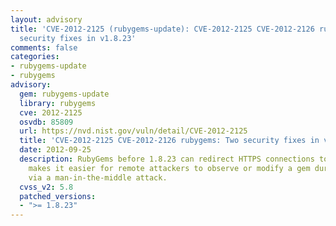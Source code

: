 ```yaml
---
layout: advisory
title: 'CVE-2012-2125 (rubygems-update): CVE-2012-2125 CVE-2012-2126 rubygems: Two
  security fixes in v1.8.23'
comments: false
categories:
- rubygems-update
- rubygems
advisory:
  gem: rubygems-update
  library: rubygems
  cve: 2012-2125
  osvdb: 85809
  url: https://nvd.nist.gov/vuln/detail/CVE-2012-2125
  title: 'CVE-2012-2125 CVE-2012-2126 rubygems: Two security fixes in v1.8.23'
  date: 2012-09-25
  description: RubyGems before 1.8.23 can redirect HTTPS connections to HTTP, which
    makes it easier for remote attackers to observe or modify a gem during installation
    via a man-in-the-middle attack.
  cvss_v2: 5.8
  patched_versions:
  - ">= 1.8.23"
---
```

